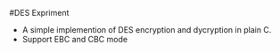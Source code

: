 #DES Expriment

 - A simple implemention of DES encryption and dycryption in plain C.
 - Support EBC and CBC mode 